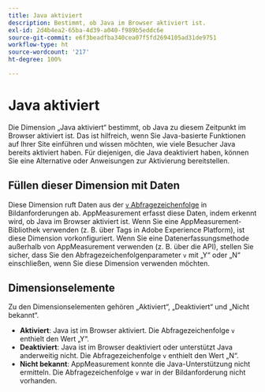 ```yaml
---
title: Java aktiviert
description: Bestimmt, ob Java im Browser aktiviert ist.
exl-id: 2d4b4ea2-65ba-4d39-a040-f989b5eddc6e
source-git-commit: e6f3beadfba340cea07f5fd2694105ad31de9751
workflow-type: ht
source-wordcount: '217'
ht-degree: 100%

---
```


# Java aktiviert

Die Dimension „Java aktiviert“ bestimmt, ob Java zu diesem Zeitpunkt im Browser aktiviert ist. Das ist hilfreich, wenn Sie Java-basierte Funktionen auf Ihrer Site einführen und wissen möchten, wie viele Besucher Java bereits aktiviert haben. Für diejenigen, die Java deaktiviert haben, können Sie eine Alternative oder Anweisungen zur Aktivierung bereitstellen.

## Füllen dieser Dimension mit Daten

Diese Dimension ruft Daten aus der [`v` Abfragezeichenfolge](/help/implement/validate/query-parameters.md) in Bildanforderungen ab. AppMeasurement erfasst diese Daten, indem erkennt wird, ob Java im Browser aktiviert ist. Wenn Sie eine AppMeasurement-Bibliothek verwenden (z. B. über Tags in Adobe Experience Platform), ist diese Dimension vorkonfiguriert. Wenn Sie eine Datenerfassungsmethode außerhalb von AppMeasurement verwenden (z. B. über die API), stellen Sie sicher, dass Sie den Abfragezeichenfolgenparameter `v` mit „Y“ oder „N“ einschließen, wenn Sie diese Dimension verwenden möchten.

## Dimensionselemente

Zu den Dimensionselementen gehören „Aktiviert“, „Deaktiviert“ und „Nicht bekannt“.

* **Aktiviert**: Java ist im Browser aktiviert. Die Abfragezeichenfolge `v` enthielt den Wert „Y“.
* **Deaktiviert**: Java ist im Browser deaktiviert oder unterstützt Java anderweitig nicht. Die Abfragezeichenfolge `v` enthielt den Wert „N“.
* **Nicht bekannt**: AppMeasurement konnte die Java-Unterstützung nicht ermitteln. Die Abfragezeichenfolge `v` war in der Bildanforderung nicht vorhanden.
